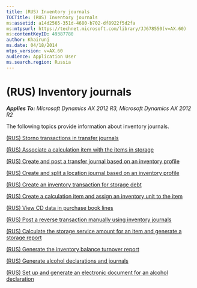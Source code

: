 ```yaml
---
title: (RUS) Inventory journals
TOCTitle: (RUS) Inventory journals
ms:assetid: a14d2565-351d-4680-b702-df8922f5d2fa
ms:mtpsurl: https://technet.microsoft.com/library/JJ678550(v=AX.60)
ms:contentKeyID: 49387780
author: Khairunj
ms.date: 04/18/2014
mtps_version: v=AX.60
audience: Application User
ms.search.region: Russia
---
```


# (RUS) Inventory journals 


_**Applies To:** Microsoft Dynamics AX 2012 R3, Microsoft Dynamics AX 2012 R2_

The following topics provide information about inventory journals.

[(RUS) Storno transactions in transfer journals](rus-storno-transactions-in-transfer-journals.md)

[(RUS) Associate a calculation item with the items in storage](rus-associate-a-calculation-item-with-the-items-in-storage.md)

[(RUS) Create and post a transfer journal based on an inventory profile](rus-create-and-post-a-transfer-journal-based-on-an-inventory-profile.md)

[(RUS) Create and split a location journal based on an inventory profile](rus-create-and-split-a-location-journal-based-on-an-inventory-profile.md)

[(RUS) Create an inventory transaction for storage debt](rus-create-an-inventory-transaction-for-storage-debt.md)

[(RUS) Create a calculation item and assign an inventory unit to the item](rus-create-a-calculation-item-and-assign-an-inventory-unit-to-the-item.md)

[(RUS) View CD data in purchase book lines](rus-view-cd-data-in-purchase-book-lines.md)

[(RUS) Post a reverse transaction manually using inventory journals](rus-post-a-reverse-transaction-manually-using-inventory-journals.md)

[(RUS) Calculate the storage service amount for an item and generate a storage report](rus-calculate-the-storage-service-amount-for-an-item-and-generate-a-storage-report.md)

[(RUS) Generate the inventory balance turnover report](rus-generate-the-inventory-balance-turnover-report.md)

[(RUS) Generate alcohol declarations and journals](rus-generate-alcohol-declarations-and-journals.md)

[(RUS) Set up and generate an electronic document for an alcohol declaration](rus-set-up-and-generate-an-electronic-document-for-an-alcohol-declaration.md)

  


